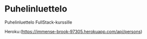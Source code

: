 # Puhelinluettelo
Puhelinluettelo FullStack-kurssille

Heroku:(https://immense-brook-97305.herokuapp.com/api/persons)
